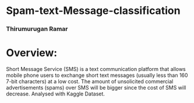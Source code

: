 # Spam-text-Message-classification
### Thirumurugan Ramar

# Overview:
Short Message Service (SMS) is a text communication platform that allows mobile phone users to exchange short text messages (usually less than 160 7-bit characters) at a low cost. The amount of unsolicited commercial advertisements (spams) over SMS will be bigger since the cost of SMS will decrease.
Analysed with Kaggle Dataset.

